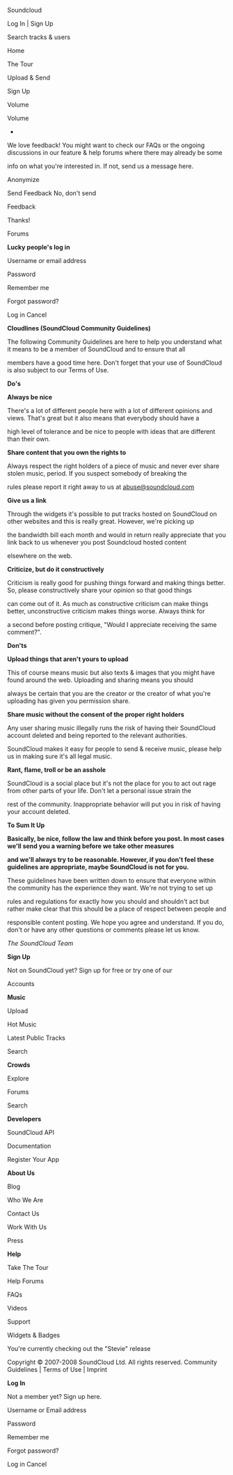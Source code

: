 Soundcloud

Log In | Sign Up

Search tracks & users

Home

The Tour

Upload & Send

Sign Up

Volume

Volume

+

We love feedback! You might want to check our FAQs or the ongoing discussions in our feature & help forums where there may already be some

info on what you're interested in. If not, send us a message here.

 Anonymize

Send Feedback No, don't send

Feedback

Thanks!

Forums

**Lucky people's log in**

Username or email address 

 Password 

 Remember me

Forgot password?

Log in Cancel

**Cloudlines (SoundCloud Community Guidelines)**

The following Community Guidelines are here to help you understand what it means to be a member of SoundCloud and to ensure that all

members have a good time here. Don't forget that your use of SoundCloud is also subject to our Terms of Use.

**Do's**

**Always be nice**

There's a lot of different people here with a lot of different opinions and views. That's great but it also means that everybody should have a

high level of tolerance and be nice to people with ideas that are different than their own.

**Share content that you own the rights to**

Always respect the right holders of a piece of music and never ever share stolen music, period. If you suspect somebody of breaking the

rules please report it right away to us at abuse@soundcloud.com

**Give us a link**

Through the widgets it's possible to put tracks hosted on SoundCloud on other websites and this is really great. However, we're picking up

the bandwidth bill each month and would in return really appreciate that you link back to us whenever you post Soundcloud hosted content

elsewhere on the web.

**Criticize, but do it constructively**

Criticism is really good for pushing things forward and making things better. So, please constructively share your opinion so that good things

can come out of it. As much as constructive criticism can make things better, unconstructive criticism makes things worse. Always think for

a second before posting critique, "Would I appreciate receiving the same comment?".

**Don'ts**

**Upload things that aren't yours to upload**

This of course means music but also texts & images that you might have found around the web. Uploading and sharing means you should

always be certain that you are the creator or the creator of what you're uploading has given you permission share.

**Share music without the consent of the proper right holders**

Any user sharing music illegally runs the risk of having their SoundCloud account deleted and being reported to the relevant authorities.

SoundCloud makes it easy for people to send & receive music, please help us in making sure it's all legal music.

**Rant, flame, troll or be an asshole**

SoundCloud is a social place but it's not the place for you to act out rage from other parts of your life. Don't let a personal issue strain the

rest of the community. Inappropriate behavior will put you in risk of having your account deleted.

**To Sum It Up**

**Basically, be nice, follow the law and think before you post. In most cases we'll send you a warning before we take other measures**

**and we'll always try to be reasonable. However, if you don't feel these guidelines are appropriate, maybe SoundCloud is not for you.**

These guidelines have been written down to ensure that everyone within the community has the experience they want. We're not trying to set up

rules and regulations for exactly how you should and shouldn't act but rather make clear that this should be a place of respect between people and

responsible content posting. We hope you agree and understand. If you do, don't or have any other questions or comments please let us know.

*The SoundCloud Team*

**Sign Up**

Not on SoundCloud yet? Sign up for free or try one of our 

Accounts

**Music**

Upload

Hot Music

Latest Public Tracks

Search

**Crowds**

Explore

Forums

Search

**Developers**

SoundCloud API

Documentation

Register Your App

**About Us**

Blog

Who We Are

Contact Us

Work With Us

Press

**Help**

Take The Tour

Help Forums

FAQs

Videos

Support

Widgets & Badges

You're currently checking out the "Stevie" release

Copyright © 2007-2008 SoundCloud Ltd. All rights reserved. Community Guidelines | Terms of Use | Imprint

**Log In**

Not a member yet? Sign up here.

Username or Email address 

 Password 

 Remember me

Forgot password?

Log in Cancel

